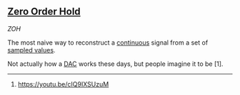 ## [Zero Order Hold](#zero-order-hold)
*ZOH*

The most naive way to reconstruct a [continuous](#continuous-time) signal from a set of [sampled values](#sapmles).

Not actually how a [DAC](#DAC) works these days, but people imagine it to be [1].

---

1. https://youtu.be/cIQ9IXSUzuM